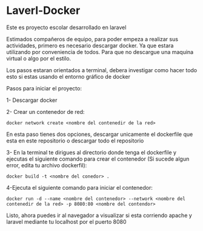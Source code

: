 # Laverl-Docker


Este es proyecto escolar desarrollado en laravel


Estimados compañeros de equipo, para poder empeza a realizar sus actividades, primero es necesario descargar docker.
Ya que estara utilizando por conveniencia de todos. Para que no descargue una maquina virtual o algo por el estilo.

Los pasos estaran orientados a terminal, debera investigar como hacer todo esto si estas usando el entorno gráfico de docker

Pasos para iniciar el proyecto:

1- Descargar docker

2- Crear un contenedor de red:

    docker network create <nombre del contenedir de la red>

En esta paso tienes dos opciones, descargar unicamente el dockerfile que esta en este repositorio o descargar todo el repositorio

3- En la terminal te dirigues al directorio donde tenga el dockerfile y ejecutas el siguiente comando para crear el contenedor (Si sucede algun error, edita tu archivo dockerfil):

    docker build -t <nombre del conedor> .

4-Ejecuta el siguiente comando para iniciar el contenedor:

    docker run -d --name <nombre del contenedor> --network <nombre del contenedir de la red> -p 8080:80 <nombre del contendor>

Listo, ahora puedes ir al navegador a visualizar si esta corriendo apache y laravel
mediante tu localhost por el puerto 8080

